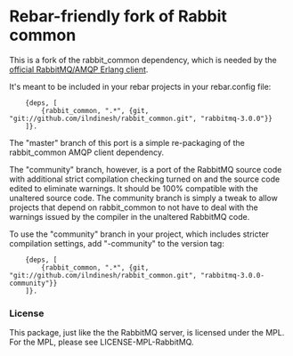 # Rebar-friendly fork of Rabbit common

This is a fork of the rabbit_common dependency, which is needed by the 
[official RabbitMQ/AMQP Erlang client](https://github.com/rabbitmq/rabbitmq-erlang-client). 

It's meant to be included in your rebar projects in your rebar.config file:

		{deps, [
			{rabbit_common, ".*", {git, "git://github.com/ilndinesh/rabbit_common.git", "rabbitmq-3.0.0"}}
		]}.

The "master" branch of this port is a simple re-packaging of the rabbit_common AMQP client dependency.

The "community" branch, however, is a port of the RabbitMQ source code with additional strict compilation 
checking turned on and the source code edited to eliminate warnings. It should be 100% compatible with the 
unaltered source code. The community branch is simply a tweak to allow projects that depend on rabbit_common 
to not have to deal with the warnings issued by the compiler in the unaltered RabbitMQ code.

To use the "community" branch in your project, which includes stricter compilation settings, add "-community" 
to the version tag:

		{deps, [
			{rabbit_common, ".*", {git, "git://github.com/ilndinesh/rabbit_common.git", "rabbitmq-3.0.0-community"}}
		]}.

### License 

This package, just like the the RabbitMQ server, is licensed under the MPL. For the MPL, please see LICENSE-MPL-RabbitMQ.
